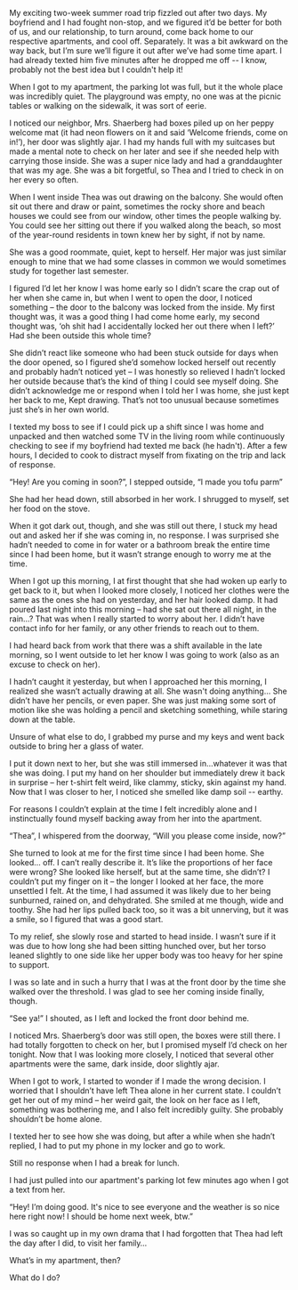 My exciting two-week summer road trip fizzled out after two days. My boyfriend and I had fought non-stop, and we figured it’d be better for both of us, and our relationship, to turn around, come back home to our respective apartments, and cool off. Separately. It was a bit awkward on the way back, but I’m sure we’ll figure it out after we’ve had some time apart. I had already texted him five minutes after he dropped me off -- I know, probably not the best idea but I couldn't help it!

When I got to my apartment, the parking lot was full, but it the whole place was incredibly quiet. The playground was empty, no one was at the picnic tables or walking on the sidewalk, it was sort of eerie.

I noticed our neighbor, Mrs. Shaerberg had boxes piled up on her peppy welcome mat (it had neon flowers on it and said ‘Welcome friends, come on in!’), her door was slightly ajar. I had my hands full with my suitcases but made a mental note to check on her later and see if she needed help with carrying those inside. She was a super nice lady and had a granddaughter that was my age. She was a bit forgetful, so Thea and I tried to check in on her every so often.

When I went inside Thea was out drawing on the balcony. She would often sit out there and draw or paint, sometimes the rocky shore and beach houses we could see from our window, other times the people walking by. You could see her sitting out there if you walked along the beach, so most of the year-round residents in town knew her by sight, if not by name.

She was a good roommate, quiet, kept to herself. Her major was just similar enough to mine that we had some classes in common we would sometimes study for together last semester.

I figured I’d let her know I was home early so I didn’t scare the crap out of her when she came in, but when I went to open the door, I noticed something – the door to the balcony was locked from the inside. My first thought was, it was a good thing I had come home early, my second thought was, ‘oh shit had I accidentally locked her out there when I left?’ Had she been outside this whole time?

She didn’t react like someone who had been stuck outside for days when the door opened, so I figured she’d somehow locked herself out recently and probably hadn’t noticed yet – I was honestly so relieved I hadn’t locked her outside because that’s the kind of thing I could see myself doing. She didn’t acknowledge me or respond when I told her I was home, she just kept her back to me, Kept drawing. That’s not too unusual because sometimes just she’s in her own world.

I texted my boss to see if I could pick up a shift since I was home and unpacked and then watched some TV in the living room while continuously checking to see if my boyfriend had texted me back (he hadn't). After a few hours, I decided to cook to distract myself from fixating on the trip and lack of response. 

“Hey! Are you coming in soon?”, I stepped outside, “I made you tofu parm”

She had her head down, still absorbed in her work. I shrugged to myself, set her food on the stove.

When it got dark out, though, and she was still out there, I stuck my head out and asked her if she was coming in, no response. I was surprised she hadn’t needed to come in for water or a bathroom break the entire time since I had been home, but it wasn’t strange enough to worry me at the time. 

When I got up this morning, I at first thought that she had woken up early to get back to it, but when I looked more closely, I noticed her clothes were the same as the ones she had on yesterday, and her hair looked damp. It had poured last night into this morning – had she sat out there all night, in the rain...? That was when I really started to worry about her. I didn’t have contact info for her family, or any other friends to reach out to them. 

I had heard back from work that there was a shift available in the late morning, so I went outside to let her know I was going to work (also as an excuse to check on her).

I hadn’t caught it yesterday, but when I approached her this morning, I realized she wasn’t actually drawing at all. She wasn't doing anything... She didn’t have her pencils, or even paper. She was just making some sort of motion like she was holding a pencil and sketching something, while staring down at the table.

Unsure of what else to do, I grabbed my purse and my keys and went back outside to bring her a glass of water.

I put it down next to her, but she was still immersed in...whatever it was that she was doing. I put my hand on her shoulder but immediately drew it back in surprise – her t-shirt felt weird, like clammy, sticky, skin against my hand. Now that I was closer to her, I noticed she smelled like damp soil -- earthy. 

For reasons I couldn’t explain at the time I felt incredibly alone and I instinctually found myself backing away from her into the apartment.

“Thea”, I whispered from the doorway, “Will you please come inside, now?”

She turned to look at me for the first time since I had been home. She looked… off. I can’t really describe it. It’s like the proportions of her face were wrong? She looked like herself, but at the same time, she didn’t?  I couldn’t put my finger on it – the longer I looked at her face, the more unsettled I felt. At the time, I had assumed it was likely due to her being sunburned, rained on, and dehydrated. She smiled at me though, wide and toothy. She had her lips pulled back too, so it was a bit unnerving, but it was a smile, so I figured that was a good start.

To my relief, she slowly rose and started to head inside. I wasn’t sure if it was due to how long she had been sitting hunched over, but her torso leaned slightly to one side like her upper body was too heavy for her spine to support.

I was so late and in such a hurry that I was at the front door by the time she walked over the threshold. I was glad to see her coming inside finally, though.

“See ya!” I shouted, as I left and locked the front door behind me.

I noticed Mrs. Shaerberg’s door was still open, the boxes were still there. I had totally forgotten to check on her, but I promised myself I’d check on her tonight. Now that I was looking more closely, I noticed that several other apartments were the same, dark inside, door slightly ajar. 

When I got to work, I started to wonder if I made the wrong decision. I worried that I shouldn’t have left Thea alone in her current state. I couldn’t get her out of my mind – her weird gait, the look on her face as I left, something was bothering me, and I also felt incredibly guilty. She probably shouldn’t be home alone.

I texted her to see how she was doing, but after a while when she hadn’t replied, I had to put my phone in my locker and go to work.

Still no response when I had a break for lunch.

I had just pulled into our apartment's parking lot few minutes ago when I got a text from her.

“Hey! I’m doing good. It's nice to see everyone and the weather is so nice here right now! I should be home next week, btw.”

I was so caught up in my own drama that I had forgotten that Thea had left the day after I did, to visit her family…

What’s in my apartment, then?

What do I do?